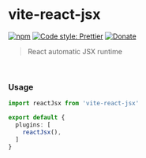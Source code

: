 # vite-react-jsx

[![npm](https://img.shields.io/npm/v/vite-react-jsx.svg)](https://www.npmjs.com/package/vite-react-jsx)
[![Code style: Prettier](https://img.shields.io/badge/code_style-prettier-ff69b4.svg)](https://github.com/prettier/prettier)
[![Donate](https://img.shields.io/badge/Donate-PayPal-green.svg)](https://paypal.me/alecdotbiz)

> React automatic JSX runtime

&nbsp;

### Usage

```ts
import reactJsx from 'vite-react-jsx'

export default {
  plugins: [
    reactJsx(),
  ]
}
```
